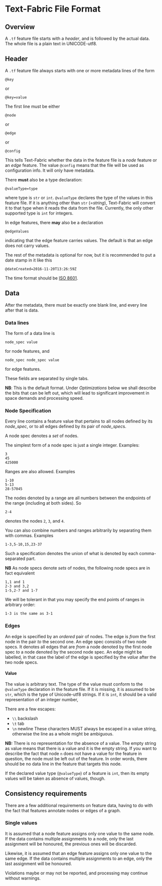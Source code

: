 # Text-Fabric File Format

## Overview

A `.tf` feature file starts with a *header*, and is followed by the actual data.
The whole file is a plain text in UNICODE-utf8.

## Header

A `.tf` feature file always starts with one or more metadata lines of the form

```
@key
```

or

```
@key=value
```

The first line must be either

```
@node
```

or

```
@edge
```

or

```
@config
```

This tells Text-Fabric whether the data in the feature file is a *node* feature
or an *edge* feature. The value `@config` means that the file will be used as
configuration info. It will only have metadata.

There **must** also be a type declaration:

```
@valueType=type
```

where type is `str` or `int`. `@valueType` declares the type of the values in
this feature file. If it is anything other than `str` (=*string*), Text-Fabric
will convert it to that type when it reads the data from the file. Currently,
the only other supported type is `int` for integers.

In edge features, there **may** also be a declaration

```
@edgeValues
```

indicating that the edge feature carries values. The default is that an edge
does not carry values.

The rest of the metadata is optional for now, but it is recommended to put a
date stamp in it like this

```
@dateCreated=2016-11-20T13:26:59Z
```

The time format should be [ISO 8601]({{wikip}}/ISO_8601).

## Data

After the metadata, there must be exactly one blank line, and every line after
that is data.

### Data lines

The form of a data line is

```
node_spec value
```

for node features, and

```
node_spec node_spec value
```

for edge features.

These fields are separated by single tabs.

**NB**: This is the default format. Under *Optimizations* below we shall
describe the bits that can be left out, which will lead to significant
improvement in space demands and processing speed.

### Node Specification

Every line contains a feature value that pertains to all nodes defined by its
*node_spec*, or to all edges defined by its pair of *node_spec*s.

A node spec denotes a *set* of nodes.

The simplest form of a node spec is just a single integer. Examples:

```
3
45
425000
```

Ranges are also allowed. Examples

```
1-10
5-13
28-57045
```

The nodes denoted by a range are all numbers between the endpoints of the range
(including at both sides). So

```
2-4
```

denotes the nodes `2`, `3`, and `4`.

You can also combine numbers and ranges arbitrarily by separating them with
commas. Examples

```
1-3,5-10,15,23-37
```

Such a specification denotes the union of what is denoted by each
comma-separated part.

**NB** As node specs denote *sets* of nodes, the following node specs are in
fact equivalent

```
1,1 and 1
2-3 and 3,2
1-5,2-7 and 1-7
```

We will be tolerant in that you may specify the end points of ranges in
arbitrary order:

```
1-3 is the same as 3-1
```

### Edges

An edge is specified by an *ordered* pair of nodes. The edge is *from* the first
node in the pair *to* the second one. An edge spec consists of two node specs.
It denotes all edges that are *from* a node denoted by the first node spec *to*
a node denoted by the second node spec. An edge might be labelled, in that case
the label of the edge is specified by the *value* after the two node specs.

#### Value

The value is arbitrary text. The type of the value must conform to the
`@valueType` declaration in the feature file. If it is missing, it is assumed to
be `str`, which is the type of Unicode-utf8 strings. If it is `int`, it should
be a valid representation of an integer number,

There are a few escapes:

*   `\\` backslash
*   `\t` tab
*   `\n` newline These characters MUST always be escaped in a value string,
    otherwise the line as a whole might be ambiguous.

**NB:** There is no representation for the absence of a value. The empty string
as value means that there is a value and it is the empty string. If you want to
describe the fact that node `n` does not have a value for the feature in
question, the node must be left out of the feature. In order words, there should
be no data line in the feature that targets this node.

If the declared value type (`@valueType`) of a feature is `int`, then its empty
values will be taken as absence of values, though.

## Consistency requirements

There are a few additional requirements on feature data, having to do with the
fact that features annotate nodes or edges of a graph.

### Single values

It is assumed that a node feature assigns only one value to the same node. If
the data contains multiple assignments to a node, only the last assignment will
be honoured, the previous ones will be discarded.

Likewise, it is assumed that an edge feature assigns only one value to the same
edge. If the data contains multiple assignments to an edge, only the last
assignment will be honoured.

Violations maybe or may not be reported, and processing may continue without
warnings.
